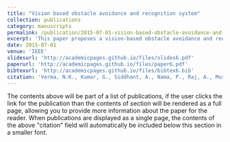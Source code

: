 ```yaml
---
title: "Vision based obstacle avoidance and recognition system"
collection: publications
category: manuscripts
permalink: /publication/2015-07-01-vision-based-obstacle-avoidance-and-recognition-system
excerpt: 'This paper proposes a vision-based obstacle avoidance and recognition system, presented at the "2015 IEEE Workshop on Computational Intelligence: Theories, Applications and Future Directions (WCI)".'
date: 2015-07-01
venue: 'IEEE'
slidesurl: 'http://academicpages.github.io/files/slides6.pdf'
paperurl: 'http://academicpages.github.io/files/paper6.pdf'
bibtexurl: 'http://academicpages.github.io/files/bibtex6.bib'
citation: 'Verma, N.K., Kumar, G., Siddhant, A., Nama, P., Raj, A., Mustafa, A., Dhar, N.K., & Salour, A. (2015). "Vision based obstacle avoidance and recognition system." <i>2015 IEEE Workshop on Computational Intelligence: Theories, Applications and Future Directions (WCI)</i>, 1-7.'
---
```

The contents above will be part of a list of publications, if the user clicks the link for the publication than the contents of section will be rendered as a full page, allowing you to provide more information about the paper for the reader. When publications are displayed as a single page, the contents of the above "citation" field will automatically be included below this section in a smaller font.
